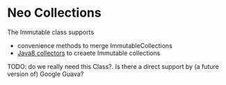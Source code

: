 Neo Collections
==========

The Immutable class supports
- convenience methods to merge ImmutableCollections
- [Java8 collectors](https://docs.oracle.com/javase/8/docs/api/java/util/stream/Collector.html) to creaete Immutable collections

TODO: do we really need this Class?. Is there a direct support by (a future version of) Google Guava?



